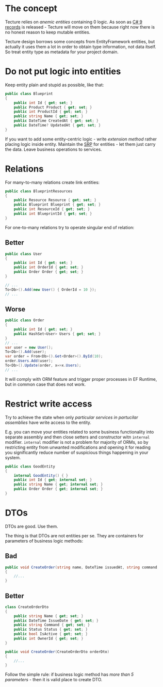 # The concept

Tecture relies on *anemic entities* containing 0 logic. As soon as [C# 9 records](https://devblogs.microsoft.com/dotnet/welcome-to-c-9-0/#records) is released - Tecture will move on them because right now there is no honest reason to keep mutable entities.

Tecture design borrows some concepts from EntityFramework entities, but actually it uses them a lot in order to obtain type information, not data itself. So treat entity type as metadata for your project domain.

# Do not put logic into entities

Keep entity plain and stupid as possible, like that:

```csharp
public class Blueprint
{
	public int Id { get; set; }
	public Product Product { get; set; }
	public int ProductId { get; set; }	
	public string Name { get; set; }	
	public DateTime CreatedAt { get; set; }	
	public DateTime? UpdatedAt { get; set; }	
}
```

If you want to add some entity-centric logic - write *extension method* rather placing logic inside entity. Maintain the [SRP](https://en.wikipedia.org/wiki/Single-responsibility_principle) for entities - let them just carry the data. Leave business operations to services.

# Relations

For many-to-many relations create link entities:

```csharp
public class BlueprintResources
{
	public Resource Resource { get; set; }
	public Blueprint Blueprint { get; set; }
	public int ResourceId { get; set; }
	public int BlueprintId { get; set; }
}
```
For one-to-many relations try to operate singular end of relation:

## Better
```csharp
public class User
{
	public int Id { get; set; }
	public int OrderId { get; set; }
	public Order Order { get; set; }
}

// ...
To<Db>().Add(new User() { OrderId = 10 });
// ...
```
## Worse
```csharp
public class Order
{
	public int Id { get; set; }
	public HashSet<User> Users { get; set; }
}
// ...
var user = new User();
To<Db>().Add(user);
var order = From<Db>().Get<Order>().ById(10);
order.Users.Add(user);
To<Db>().Update(order, x=>x.Users);
// ...
```

It will comply with ORM feature and trigger proper processes in EF Runtime, but in common case that does not work.

# Restrict write access

Try to achieve the state when only *particular services in partucilar assemblies* have write access to the entity. 

E.g. you can move your entities related to some business functionality into separate assembly and then close setters and constructor witn `internal` modifier. `internal` modifier is not a problem for majority of ORMs, so by restricting entity from unwanted modifications and opening it for reading you significantly reduce number of suspicious things happening in your system.

```csharp
public class GoodEntity
{
	internal GoodEntity() { }
	public int Id { get; internal set; }
	public string Name { get; internal set; }
	public Order Order { get; internal set; }
}
```

# DTOs

DTOs are good. Use them. 

The thing is that DTOs are not entities per se. They are containers for parameters of business logic methods:

## Bad
```csharp
public void CreateOrder(string name, DateTime issuedAt, string command, Status status, bool isActive, int ownerId)
{
	//...
}
```

## Better
```csharp
class CreateOrderDto
{
	public string Name { get; set; }
	public DateTime IssueDate { get; set; }
	public string Command { get; set; }
	public Status Status { get; set; }
	public bool IsActive { get; set; }
	public int OwnerId { get; set; }
}

public void CreateOrder(CreateOrderDto orderDto)
{
	//...
}
```

Follow the simple rule: if business logic method has *more than 5 parameters* - then it is valid place to create DTO.
